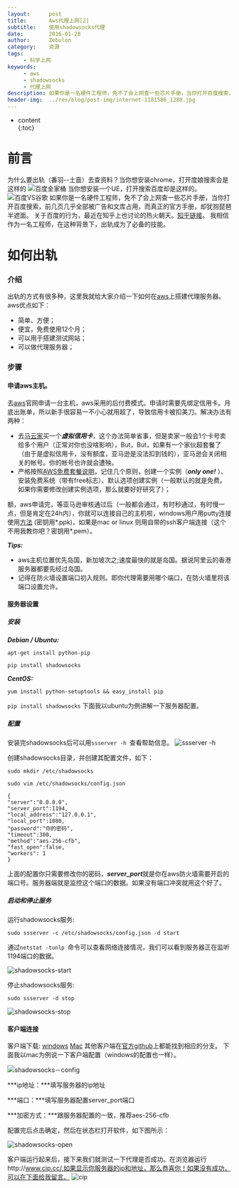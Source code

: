 ```yaml
---
layout:      post
title:       Aws代理上网[2]
subtitle:    使用shadowsocks代理
date:        2016-01-28
author:      Zebulon
category:    资源
tags:        
     - 科学上网
keywords:    
     - aws
     - shadowsocks
     - 代理上网
description: 如果你是一名硬件工程师，免不了会上网查一些芯片手册，当你打开百度搜索，前几页几乎全部被广告和文库占用，而真正的官方手册，却犹抱琵琶半遮面。	
header-img:  ../res/blog/post-img/internet-1181586_1280.jpg
---
```



* content  
{:toc} 

# 前言

为什么要出轨（番羽--土啬）去查资料？当你想安装chrome，打开度娘搜索会是这样的
![百度全家桶](../res/blog%2Fpost-img%2Fbaidu.jpg)
当你想安装一个UE，打开搜索百度却是这样的。
![百度VS谷歌](../res/blog%2Fpost-img%2Fbaidu-google.png)
如果你是一名硬件工程师，免不了会上网查一些芯片手册，当你打开百度搜索，前几页几乎全部被广告和文库占用，而真正的官方手册，却犹抱琵琶半遮面。
关于百度的行为，最近在知乎上也讨论的热火朝天。[知乎链接]( http://www.zhihu.com/question/22732593/answer/83139119)。
我相信作为一名工程师，在这种背景下，出轨成为了必备的技能。

# 如何出轨

### 介绍

出轨的方式有很多种，这里我就给大家介绍一下如何在[aws](http://aws.amazon.com/)上搭建代理服务器。aws优点如下： 

- 简单、方便；
- 便宜，免费使用12个月；
- 可以用于搭建测试网站；
- 可以做代理服务器；

### 步骤

#### 申请aws主机。

去[aws](http://aws.amazon.com/)官网申请一台主机，aws采用的后付费模式。申请时需要先绑定信用卡。月底出账单，所以新手很容易一不小心就用超了，导致信用卡被扣美刀。解决办法有两种：
- 去[马云家](www.taobao.com)买一个***虚拟信用卡***，这个办法简单省事，但是卖家一般会1个卡号卖给多个用户（正常对你也没啥影响），But，But，如果有一个家伙超套餐了（由于是虚拟信用卡，没有额度，亚马逊是没法扣到钱的），亚马逊会关闭相关的帐号。你的帐号也许就会遭殃。
- 严格按照[AWS免费套餐说明](http://aws.amazon.com/cn/free/?sc_ichannel=ha&sc_ipage=signin&sc_iplace=body_link_text&sc_icampaigntype=free_tier&sc_icampaign=ha_en_free_tier_signin_2014_03)，记住几个原则，创建一个实例（***only one!*** ）、安装免费系统（带有free标志）、默认选项创建实例（一般默认的就是免费。如果你需要修改创建实例选项，那么就要好好研究了）；

额，aws申请完，等亚马逊审核通过后（一般都会通过，有时秒通过，有时慢一点，但是肯定在24h内），你就可以连接自己的主机啦，windows用户用putty连接使用[方法](https://docs.aws.amazon.com/AWSEC2/latest/UserGuide/putty.html?console_help=true) (密钥用*.ppk)，如果是mac or linux 则用自带的ssh客户端连接（这个不用我教你吧？密钥用*.pem）。

***Tips:***

- aws主机位置优先岛国，新加坡次之;速度最快的就是岛国。据说阿里云的香港服务器都要先经过岛国。
- 记得在防火墙设置端口初入规则。即你代理需要用哪个端口，在防火墙里将该端口设置允许。

#### 服务器设置

##### 安装

***Debian / Ubuntu:***

```apt-get install python-pip```

```pip install shadowsocks```


***CentOS:***

```yum install python-setuptools && easy_install pip```
    
```pip install shadowsocks```
下面我以ubuntu为例讲解一下服务器配置。

##### 配置

安装完shadowsocks后可以用```ssserver -h ```查看帮助信息。
![ssserver -h](../res/blog/post-img/ssserver-h.jpg)


创建shadowsocks目录，并创建其配置文件，如下： 

```sudo mkdir /etc/shadowsocks ```

```sudo vim /etc/shadowsocks/config.json ```

```
{
"server":"0.0.0.0", 
"server_port":1194, 
"local_address":"127.0.0.1", 
"local_port":1080, 
"password":"你的密码", 
"timeout":300, 
"method":"aes-256-cfb", 
"fast_open":false, 
"workers": 1 
}

```
上面的配置你只需要修改你的密码，***server_port***就是你在aws防火墙需要开启的端口号。服务器端就是监控这个端口的数据。如果没有端口冲突就用这个好了。


##### 启动和停止服务

运行shadowsocks服务:

```sudo ssserver -c /etc/shadowsocks/config.json -d start ```

通过```netstat -tunlp ```命令可以查看网络连接情况，我们可以看到服务器正在监听1194端口的数据。

![shadowsocks-start](../res/blog/post-img/shadowsocks-start.jpg)


停止shadowsocks服务:

```sudo ssserver -d stop```

![shadowsocks-stop](../res/blog/post-img/shadowsocks-stop.jpg)

#### 客户端连接
客户端下载:
[windows](https://github.com/shadowsocks/shadowsocks-windows/releases)
[Mac](https://github.com/shadowsocks/shadowsocks-iOS/releases)
其他客户端在[官方github](https://github.com/shadowsocks)上都能找到相应的分支。
下面我以mac为例说一下客户端配置（windows的配置也一样）。

![shadowsocks－config](../res/blog/post-img/shadowsocks-config.jpg)

***ip地址：***填写服务器的ip地址

***端口：***填写服务器配置server_port端口

***加密方式：***跟服务器配置的一致，推荐aes-256-cfb

配置完后点击确定，然后在状态栏打开软件，如下图所示：

![shadowsocks-open](../res/blog/post-img/shadowsocks-open.jpg)

客户端运行起来后，接下来我们就测试一下代理是否成功。在浏览器运行http://www.cip.cc/,如果显示你服务器的ip和地址，那么恭喜你！如果没有成功，可以在下面给我留言。
![cip](../res/blog/post-img/cip.jpg)










